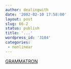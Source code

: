 ```yaml
---
author: dealingwith
date: '2002-02-10 17:58:00'
layout: post
slug: 66-2
status: publish
title: '...'
wordpress_id: '3104'
categories:
 - nonlinear
---
```


[GRAMMATRON][1]


   [1]: http://www.grammatron.com/bandwidth.html

   

